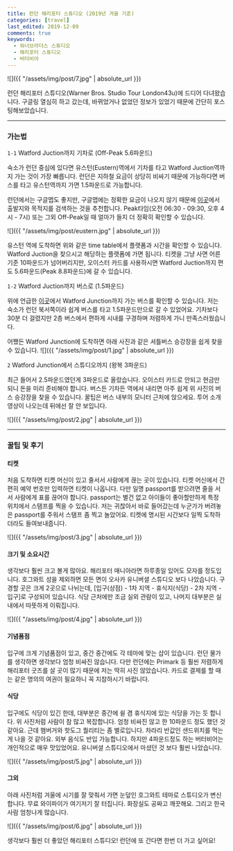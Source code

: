 ```yaml
---
title: 런던 해리포터 스튜디오 (2019년 겨울 기준)
categories: [travel]
last_edited: 2019-12-09
comments: true
keywords:
  - 워너브라더스 스튜디오
  - 해리포터 스튜디오
  - 버터비어
---
```

![]({{ "/assets/img/post/7.jpg" | absolute_url }})  

런던 해리포터 스튜디오(Warner Bros. Studio Tour London43u)에 드디어 다녀왔습니다. 구글링 열심히 하고 갔는데, 바뀌었거나 없었던 정보가 있었기 때문에 간단히 포스팅해보았습니다.

---

### 가는법

`1-1` Watford Juction까지 기차로 (Off-Peak 5.6파운드)

숙소가 런던 중심에 있다면 유스턴(Eustern)역에서 기차를 타고 Watford Juction역까지 가는 것이 가장 빠릅니다. 런던은 지하철 요금이 상당히 비싸기 때문에 가능하다면 버스를 타고 유스턴역까지 가면 1.5파운드로 가능합니다.

런던에서는 구글맵도 좋지만, 구글맵에는 정확한 요금이 나오지 않기 때문에 [이곳](https://tfl.gov.uk/plan-a-journey/)에서 출발지와 목적지를 검색하는 것을 추천합니다. Peak타임(오전 06:30 - 09:30, 오후 4시 - 7시) 또는 그외 Off-Peak일 때 얼마가 들지 더 정확히 확인할 수 있습니다.

![]({{ "/assets/img/post/eustern.jpg" | absolute_url }})

유스턴 역에 도착하면 위와 같은 time table에서 플랫폼과 시간을 확인할 수 있습니다. Watford Juction을 찾으시고 해당하는 플랫폼에 가면 됩니다. 티켓을 그냥 사면 어른 기준 10파운드가 넘어버리지만, 오이스터 카드를 사용하시면 Watford Juction까지 편도 5.6파운드(Peak 8.8파운드)에 갈 수 있습니다.

![]()  
`1-2` Watford Juction까지 버스로 (1.5파운드)

위에 언급한 [이곳](https://tfl.gov.uk/plan-a-journey/)에서 Watford Junction까지 가는 버스를 확인할 수 있습니다. 저는 숙소가 런던 북서쪽이라 쉽게 버스를 타고 1.5파운드만으로 갈 수 있었어요. 기차보다 30분 더 걸렸지만 2층 버스에서 편하게 시내를 구경하며 저렴하게 가니 만족스러웠습니다.

어쨌든 Watford Junction에 도착하면 아래 사진과 같은 셔틀버스 승강장을 쉽게 찾을 수 있습니다.
![]({{ "/assets/img/post/1.jpg" | absolute_url }})

`2` Watford Junction에서 스튜디오까지 (왕복 3파운드)

최근 들어서 2.5파운드였던게 3파운드로 올랐습니다. 오이스터 카드로 안되고 현금만 되니 돈을 미리 준비해야 합니다. 버스든 기차든 역에서 내리면 아주 쉽게 위 사진의 버스 승강장을 찾을 수 있습니다. 꿀팁은 버스 내부의 모니터 근처에 앉으세요. 투어 소개 영상이 나오는데 뒤에선 잘 안 보입니다.

![]({{ "/assets/img/post/2.jpg" | absolute_url }})

---

### 꿀팁 및 후기

#### 티켓
처음 도착하면 티켓 머신이 있고 줄서서 사람에게 끊는 곳이 있습니다. 티켓 머신에서 간편히 예약 번호만 입력하면 티켓이 나옵니다. 다만 일명 passport를 받으려면 줄을 서서 사람에게 표를 끊어야 합니다. passport는 별건 없고 아이들이 좋아할만하게 특정 위치에서 스탬프를 찍을 수 있습니다. 저는 귀찮아서 바로 들어갔는데 누군가가 버려놓은 passport를 주워서 스탬프 좀 찍고 놀았어요. 티켓에 명시된 시간보다 일찍 도착하더라도 들여보내줍니다. 

![]({{ "/assets/img/post/3.jpg" | absolute_url }})

#### 크기 및 소요시간
생각보다 훨씬 크고 볼게 많아요. 해리포터 매니아라면 하루종일 있어도 모자를 정도입니다. 호그와트 성을 제외하면 모든 면이 오사카 유니버셜 스튜디오 보다 나았습니다. 구경할 곳은 크게 2곳으로 나뉘는데, [입구(상점) - 1차 지역 - 휴식지(식당) - 2차 지역 - 입구]로 구성되어 있습니다. 식당 근처에만 조금 실외 관람이 있고, 나머지 대부분은 실내에서 따뜻하게 이뤄집니다. 

![]({{ "/assets/img/post/4.jpg" | absolute_url }})

#### 기념품점
입구에 크게 기념품점이 있고, 중간 중간에도 각 테마에 맞는 샵이 있습니다. 런던 물가를 생각하면 생각보다 엄청 비싸진 않습니다. 다만 런던에는 Primark 등 훨씬 저렴하게 해리포터 굿즈를 살 곳이 많기 때문에 저는 딱히 사진 않았습니다. 카드로 결제를 할 때는 같은 명의의 여권이 필요하니 꼭 지참하시기 바랍니다.

#### 식당
입구에도 식당이 있긴 한데, 대부분은 중간에 쉴 겸 휴식지에 있는 식당을 가는 듯 합니다. 위 사진처럼 사람이 참 많고 복잡합니다. 엄청 비싸진 않고 한 10파운드 정도 했던 것 같아요. 근데 햄버거와 핫도그 퀄리티는 좀 별로입니다. 차라리 반값인 샌드위치를 먹는게 나을 것 같아요. 외부 음식도 반입 가능합니다. 하지만 4파운드정도 하는 버터비어는 개인적으로 매우 맛있었어요. 유니버셜 스튜디오에서 마셨던 것 보다 훨씬 나았습니다.

![]({{ "/assets/img/post/5.jpg" | absolute_url }})

#### 그외
아래 사진처럼 겨울에 시기를 잘 맞춰서 가면 눈덮인 호그와트 테마로 스튜디오가 변신합니다. 무료 와이파이가 여기저기 잘 터집니다. 화장실도 공짜고 깨끗해요. 그리고 한국 사람 엄청나게 많습니다.

![]({{ "/assets/img/post/6.jpg" | absolute_url }})

생각보다 훨씬 더 좋았던 해리포터 스튜디오! 런던에 또 간다면 한번 더 가고 싶어요!

